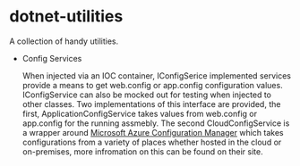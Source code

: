 # dotnet-utilities
A collection of handy utilities.


* Config Services

    When injected via an IOC container, IConfigSerice implemented services provide a means to get web.config or app.config configuration values. IConfigService can also be mocked out for testing when injected to other classes. Two implementations of this interface are provided, the first, ApplicationConfigService takes values from web.config or app.config for the running assmebly. The second CloudConfigService is a wrapper around [Microsoft Azure Configuration Manager](https://www.nuget.org/packages/Microsoft.WindowsAzure.ConfigurationManager/3.2.3) which takes configurations from a variety of places whether hosted in the cloud or on-premises, more infromation on this can be found on their site.
